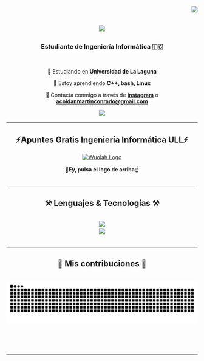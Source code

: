 <img align="right" src="https://visitor-badge.laobi.icu/badge?page_id=acoidaan.acoidaan" />

<h1 align="center">
    <img src="https://readme-typing-svg.herokuapp.com/?font=Righteous&size=35&center=true&vCenter=true&width=500&height=70&duration=4000&lines=acoidaan+%F0%9F%91%8B;+backend%20wannabe;" />
</h1>

<h3 align="center">Estudiante de Ingeniería Informática 🇮🇨</h3>

<br/>

<div align="center">
 
 🔭 Estudiando en **Universidad de La Laguna**
 
 🌱 Estoy aprendiendo **C++, bash, Linux**
 
 💬 Contacta conmigo a través de **[instagram](https://instagram.com/acoidaan)** o **acoidanmartinconrado@gmail.com**

</div>

<div align="center"> 
  <a href="mailto:acoidanmartinconrado@gmail.com">
    <img src="https://img.shields.io/badge/Gmail-333333?style=for-the-badge&logo=gmail&logoColor=red" />
  </a>
</div>

 <hr/>
 
<h2 align="center">⚡Apuntes Gratis Ingeniería Informática ULL⚡</h2>
<p align="center">
  <a href="https://wuolah.com/profile/acoidaan" target="_blank">
    <img src="https://imgur.com/HnqIUpq.png" alt="Wuolah Logo" width="200" />
  </a>
</p>
<div align="center">
👋<strong>Ey, pulsa el logo de arriba</strong>☝️ 
<br><br>

<hr/>

<h2 align="center">⚒️ Lenguajes & Tecnologías ⚒️</h2>
<br/>
<div align="center">
    <img src="https://skillicons.dev/icons?i=vscode,discord,premiere,photoshop" /><br>
    <img src="https://skillicons.dev/icons?i=bash,cpp,linux,obsidian" /><br>
</div>

<br/>
<hr/>

<div align="center">
  <h2>🐍 Mis contribuciones 🐍</h2>
  <br>
  <img alt="snake eating my contributions" src="https://raw.githubusercontent.com/acoidaan/acoidaan/output/github-contribution-grid-snake.svg" />
  
  <br/><br/><br/>
</div>

<hr/>